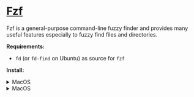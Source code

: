# [Fzf](https://github.com/junegunn/fzf)

Fzf is a general-purpose command-line fuzzy finder and provides many useful features especially to
fuzzy find files and directories.

**Requirements:**

- `fd` (or `fd-find` on Ubuntu) as source for `fzf`

**Install:**

<details>
<summary>MacOS</summary>

```shell
brew install fzf
# for additional auto-completion & key bindings features
$(brew --prefix)/opt/fzf/install
```

</details>
<details>
<summary>MacOS</summary>

```shell
apt install fzf
```

</details>
